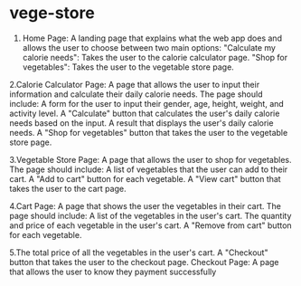 # vege-store

1. Home Page: A landing page that explains what the web app does and allows the user to choose between two main options:
"Calculate my calorie needs": Takes the user to the calorie calculator page.
"Shop for vegetables": Takes the user to the vegetable store page.

2.Calorie Calculator Page: A page that allows the user to input their information and calculate their daily calorie needs. The page should include:
A form for the user to input their gender, age, height, weight, and activity level.
A "Calculate" button that calculates the user's daily calorie needs based on the input.
A result that displays the user's daily calorie needs.
A "Shop for vegetables" button that takes the user to the vegetable store page.

3.Vegetable Store Page: A page that allows the user to shop for vegetables. The page should include:
A list of vegetables that the user can add to their cart.
A "Add to cart" button for each vegetable.
A "View cart" button that takes the user to the cart page.

4.Cart Page: A page that shows the user the vegetables in their cart. The page should include:
A list of the vegetables in the user's cart.
The quantity and price of each vegetable in the user's cart.
A "Remove from cart" button for each vegetable.

5.The total price of all the vegetables in the user's cart.
A "Checkout" button that takes the user to the checkout page.
Checkout Page: A page that allows the user to know they payment successfully